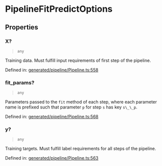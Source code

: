 # PipelineFitPredictOptions

## Properties

### X?

> `any`

Training data. Must fulfill input requirements of first step of the pipeline.

Defined in:  [generated/pipeline/Pipeline.ts:558](https://github.com/transitive-bullshit/scikit-learn-ts/blob/92ab806/packages/sklearn/src/generated/pipeline/Pipeline.ts#L558)

### fit\_params?

> `any`

Parameters passed to the `fit` method of each step, where each parameter name is prefixed such that parameter `p` for step `s` has key `s\_\_p`.

Defined in:  [generated/pipeline/Pipeline.ts:568](https://github.com/transitive-bullshit/scikit-learn-ts/blob/92ab806/packages/sklearn/src/generated/pipeline/Pipeline.ts#L568)

### y?

> `any`

Training targets. Must fulfill label requirements for all steps of the pipeline.

Defined in:  [generated/pipeline/Pipeline.ts:563](https://github.com/transitive-bullshit/scikit-learn-ts/blob/92ab806/packages/sklearn/src/generated/pipeline/Pipeline.ts#L563)

